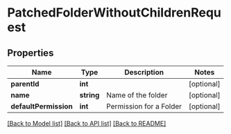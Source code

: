 # PatchedFolderWithoutChildrenRequest

## Properties
Name | Type | Description | Notes
------------ | ------------- | ------------- | -------------
**parentId** | **int** |  | [optional] 
**name** | **string** | Name of the folder | [optional] 
**defaultPermission** | **int** | Permission for a Folder | [optional] 

[[Back to Model list]](../README.md#documentation-for-models) [[Back to API list]](../README.md#documentation-for-api-endpoints) [[Back to README]](../README.md)


